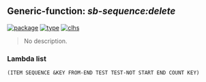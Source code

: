 ## Generic-function: ***sb-sequence:delete***
[![package](https://img.shields.io/badge/Package-SB--SEQUENCE-5f9ea0.svg?style=social&colorA=999999)](../) [![type](https://img.shields.io/badge/Type-Generic--Function-5f9ea0.svg?style=social&colorA=999999)](../#generic-function) [![clhs](https://img.shields.io/badge/CLHS-DELETE-5f9ea0.svg?style=social&colorA=999999)](http://www.lispworks.com/documentation/HyperSpec/Body/f_rm_rm.htm) 

> No description.

### Lambda list
```
(ITEM SEQUENCE &KEY FROM-END TEST TEST-NOT START END COUNT KEY)
```
